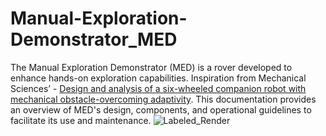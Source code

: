 # Manual-Exploration-Demonstrator_MED
The Manual Exploration Demonstrator (MED) is a rover developed to enhance hands-on exploration capabilities. Inspiration from Mechanical Sciences’ - [Design and analysis of a six-wheeled companion robot with mechanical obstacle-overcoming adaptivity](https://ms.copernicus.org/articles/12/1115/2021/). This documentation provides an overview of MED's design, components, and operational guidelines to facilitate its use and maintenance.
![Labeled_Render](https://github.com/user-attachments/assets/84aea617-a830-44a8-8c42-d2744a75cb4d)
